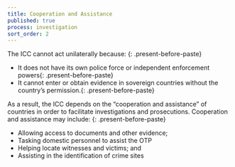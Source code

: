 ```yaml
---
title: Cooperation and Assistance
published: true
process: investigation
sort_order: 2
---
```



The ICC cannot act unilaterally because:
{: .present-before-paste}

* It does not have its own police force or independent enforcement powers{: .present-before-paste}
* It cannot enter or obtain evidence in sovereign countries without the country’s permission.{: .present-before-paste}


As a result, the ICC depends on the “cooperation and assistance” of countries in order to facilitate investigations and prosecutions. Cooperation and assistance may include:
{: .present-before-paste}

* Allowing access to documents and other evidence;
* Tasking domestic personnel to assist the OTP
* Helping locate witnesses and victims; and
* Assisting in the identification of crime sites